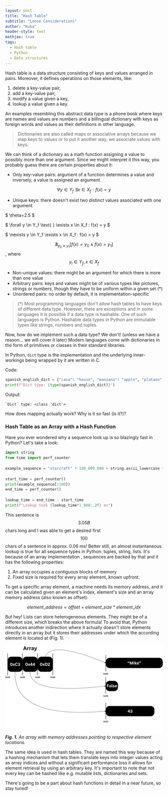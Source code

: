 ```yaml
---
layout: post
title: "Hash Table"
subtitle: "Loose Considerations"
author: "Kuba"
header-style: text
mathjax: true
tags:
  - Hash table
  - Python
  - Data structures
---
```


Hash table is a data structure consisting of keys and values arranged in pairs. Moreover, it defines operations on those elements, like:

1.  delete a key-value pair,
2.  add a key-value pair,
3.  modify a value given a key,
4.  lookup a value given a key.

An examples resembling this abstract data type is a phone book where keys are names and values are numbers and a billingual dictionary with keys as foreign words and values as their definitions in other language.

> Dictionaries are also called maps or associative arrays because we map keys to values or to put it another way, we associate values with keys.

We can think of a dictionary as a math function assigning a value to possibly more than one argument. Since we might interpret it this way, you probably guess there are certain properties about it:

*  Only key-value pairs: argument of a function determines a value and inversely, a value is assigned an argument

$$ \forall y \in Y_f \text{ } \exists x \in X_f : f(x) = y $$
*  Unique keys: there doesn't exist two distinct values associated with one argument

$ \theta=2.5 $

$ \forall y \in Y_f \text{ } \exists x \in X_f : f(x) = y $

$ \nexists y \in Y_f \exists x \in X_f : f(x) = y $

$$\nexists _{y_0 \neq y_1} [f(x)=y_0 \land f(x)=y_1]$$, where $$y_i\in Y_f,x\in X_f$$
* Non-unique values: there might be an argument for which there is more than one value
* Arbitrary pairs: keys and values might be of various types like pictures, strings or numbers, though they have to be uniform within a given set (*)
* Unordered pairs: no order by default, it is implementation-specific

> (*) Most programming languages don't allow hash tables to have keys of different data type. However, there are exceptions and in some languages it is possible if a data type is hashable. One of such languages is Python. Hashable data types in Python are immutable types like strings, numbers and tuples.

Now, how do we implement such a data type? We don't! (unless we have a reason... we will cover it later) Modern languages come with dictionaries in the form of primitives or classes in their standard libraries.

In Python, `dict` type is the implementation and the underlying inner-workings being wrapped by it are written in C.

Code:
```python
spanish_english_dict = {"casa": "house", "manzana": "apple", "platano": "banana"}
print(f"Dict type: {type(spanish_english_dict)}")
```
Output:
```
`Dict` type: <class 'dict'>
```

How does mapping actually work? Why is it so fast (is it?)?

### Hash Table as an Array with a Hash Function

Have you ever wondered why a sequence look up is so blazingly fast in Python? Let's take a look:

```python
import string
from time import perf_counter

example_sequence = "starcraft" * 100_000_000 + string.ascii_lowercase * 10_000_000

start_time = perf_counter()
print(example_sequence[:100])
end_time = perf_counter()

lookup_time = end_time - start_time
print(f"Lookup took {lookup_time*1_000:.2f} ms")
```

This sentence is $$3.05B$$ chars long and I was able to get a desired first $$100$$ chars of a sentence in approx. 0.06 ms! Better still, an almost instantaneous lookup is true for all sequence types in Python: tuples, string, lists. It's because of an array implementation , sequences are backed by that and it has the following properties:
1.  An array occupies a contiguous blocks of memory
2.  Fixed size is required for every array element, known upfront.

To get a specific array element, a machine needs its memory address, and it can be calculated given an element's index, element's size and an array memory address (also known as offset):

$$element\_address = offset + element\_size * element\_idx$$

But hey! Lists can store heterogeneous elements. They might be of a different size, which breaks the above formula! To avoid that, Python introduces another indirection where it actually doesn't store elements directly in an array but it stores their addresses under which the according element is located at (Fig. 1).

![img](/img/in-post/hash-table/post-hash-table-memory-addresses.jpg)
***Fig. 1.** An array with memory addresses pointing to respective element locations.*

The same idea is used in hash tables. They are named this way because of a hashing mechanism that lets them translate keys into integer values acting as array indices and without a significant performance loss it allows for element retrieval by using an arbitrary key. It's important to note that not every key can be hashed like e.g. mutable lists, dictionaries and sets.

There's going to be a part about hash functions in detail in a near future, so stay tuned!
